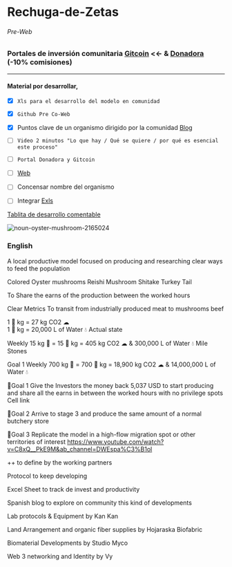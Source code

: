 # Rechuga-de-Zetas
###### Pre-Web

### Portales de inversión comunitaria [Gitcoin](https://gitcoin.co/grants/explorer?page=1&limit=12&me=false&sort_option=weighted_shuffle&collection_id=false&network=mainnet&state=active&profile=false&round_num=0&customer_name=false&sub_round_slug=false&collections_page=1&grant_regions=&grant_types=&grant_tags=&tenants=&idle=true&featured=true&round_type=false&tab=grants) <<- & [Donadora](https://donadora.org/campanas) (-10% comisiones)

---
#### Material por desarrollar,

- [x] `Xls para el desarrollo del modelo en comunidad`
- [x] `Github Pre Co-Web`
- [x] Puntos clave de un organismo dirigido por la comunidad [Blog](https://mirror.xyz/0xE62F15C0B55ef59dFcE2E5aD51dBfAceD87378Da/WbnGvzlFai8FxUa0lLj3aJGQ4fwjhdvly_bnoqU6FXA)
- [ ] `Video 2 minutos "Lo que hay / Qué se quiere / por qué es esencial este proceso"`
- [ ] `Portal Donadora y Gitcoin`
- [ ] [Web](https://southwestmushrooms.com/)
- [ ] Concensar nombre del organismo
- [ ] Integrar [Exls](https://docs.google.com/spreadsheets/d/1nqdlsuSvwbyVE9xZt7d6OHKgH1mekTMnp9fbu5s7iLE/edit?usp=sharing)

 


[Tablita de desarrollo comentable](https://docs.google.com/spreadsheets/d/1nqdlsuSvwbyVE9xZt7d6OHKgH1mekTMnp9fbu5s7iLE/edit?usp=sharing)

![noun-oyster-mushroom-2165024](https://user-images.githubusercontent.com/38388270/189502247-f23a44fa-9883-476a-a2f1-83c380103b23.png)

### English

A local productive model focused on producing and researching clear ways to feed the population



Colored Oyster mushrooms
Reishi Mushroom
Shitake
Turkey Tail


To Share the earns of the production between the worked hours



Clear Metrics To transit from industrially produced meat to mushrooms beef

1 🐄 kg = 27 kg CO2 ☁  
1 🐄 kg = 20,000 L of Water 💧
Actual state

Weekly 15 kg 🍄 = 15 🐄 kg = 405 kg CO2 ☁  & 300,000 L of Water 💧
Mile Stones

Goal 1 Weekly 700 kg 🍄 = 700 🐄 kg = 18,900 kg CO2 ☁  & 14,000,000 L of Water 💧
 

📍Goal 1 Give the Investors the money back 5,037 USD to start producing and share all the earns in between the worked hours with no privilege spots
Cell link



📍Goal 2 Arrive to stage 3 and produce the same amount of a normal butchery store



📍Goal 3 Replicate the model in a high-flow migration spot or other territories of interest 
https://www.youtube.com/watch?v=C8xQ__PkE9M&ab_channel=DWEspa%C3%B1ol



++ to define by the working partners



Protocol to keep developing

Excel Sheet to track de invest and productivity

Spanish blog to explore on community this kind of developments





Lab protocols & Equipment by Kan Kan 

Land Arrangement and organic fiber supplies by Hojaraska Biofabric

Biomaterial Developments by Studio Myco

Web 3 networking and Identity by Vy

